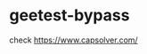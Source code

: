 # geetest-bypass
check https://www.capsolver.com/ 





















                                                                  
